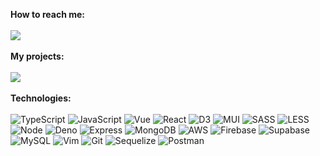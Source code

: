 <strong>How to reach me:</strong>
<br><br>
<a href="mailto:andrewkagotho7@live.com?subject=Hello">
<img src="https://img.shields.io/badge/email-fff?style=for-the-badge&logo=gmail">
</a>
<br><br>
<strong>My projects:</strong>
<br><br>
<a href="https://andrewkagotho.github.io/portfolio/">
<img src="https://img.shields.io/badge/portfolio-fff?style=for-the-badge&logo=googlechrome">
</a>
<br><br>
<strong>Technologies:</strong>
<br><br>
<img src="https://img.shields.io/badge/typescript-323767?style=for-the-badge&logo=typescript" alt="TypeScript">
<img src="https://img.shields.io/badge/javascript-42498a?style=for-the-badge&logo=javascript" alt="JavaScript">
<img src="https://img.shields.io/badge/vue-535cac?style=for-the-badge&logo=vue.js" alt="Vue">
<img src="https://img.shields.io/badge/react-323767?style=for-the-badge&logo=react" alt="React">
<img src="https://img.shields.io/badge/d3-42498a?style=for-the-badge&logo=d3" alt="D3">
<img src="https://img.shields.io/badge/mui-535cac?style=for-the-badge&logo=mui" alt="MUI">
<img src="https://img.shields.io/badge/sass-323767?style=for-the-badge&logo=sass" alt="SASS">
<img src="https://img.shields.io/badge/less-42498a?style=for-the-badge&logo=less" alt="LESS">
<img src="https://img.shields.io/badge/node.js-535cac?style=for-the-badge&logo=node.js" alt="Node">
<img src="https://img.shields.io/badge/deno-323767?style=for-the-badge&logo=deno" alt="Deno">
<img src="https://img.shields.io/badge/express-42498a?style=for-the-badge&logo=express" alt="Express">
<img src="https://img.shields.io/badge/mongodb-535cac?style=for-the-badge&logo=mongodb" alt="MongoDB">
<img src="https://img.shields.io/badge/aws-323767?style=for-the-badge&logo=amazonwebservices" alt="AWS">
<img src="https://img.shields.io/badge/firebase-42498a?style=for-the-badge&logo=firebase" alt="Firebase">
<img src="https://img.shields.io/badge/supabase-535cac?style=for-the-badge&logo=supabase" alt="Supabase">
<img src="https://img.shields.io/badge/mysql-323767?style=for-the-badge&logo=mysql" alt="MySQL">
<img src="https://img.shields.io/badge/vim-42498a?style=for-the-badge&logo=vim" alt="Vim">
<img src="https://img.shields.io/badge/git-535cac?style=for-the-badge&logo=git" alt="Git">
<img src="https://img.shields.io/badge/sequelize-323767?style=for-the-badge&logo=sequelize" alt="Sequelize">
<img src="https://img.shields.io/badge/postman-42498a?style=for-the-badge&logo=postman" alt="Postman">
